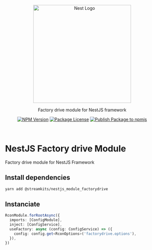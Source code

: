 <p align="center">
  <a href="http://nestjs.com/" target="blank">
    <img src="https://nestjs.com/img/logo_text.svg" width="320" alt="Nest Logo" />
  </a>
</p>

<p align="center">
  Factory drive module for NestJS framework
</p>

<p align="center">
  <a href="https://www.npmjs.com/org/streamkits"><img src="https://img.shields.io/npm/v/@streamkits/nestjs_module_rcon.svg" alt="NPM Version" /></a>
  <a href="https://www.npmjs.com/org/streamkits"><img src="https://img.shields.io/npm/l/@streamkits/nestjs_module_rcon.svg" alt="Package License" /></a>
  <a href="https://github.com/StreamKITS/nestjs_module_rcon/actions/workflows/ci.yml"><img src="https://github.com/StreamKITS/nestjs_module_rcon/actions/workflows/ci.yml/badge.svg" alt="Publish Package to npmjs" /></a>
</p>
<br>

# NestJS Factory drive Module
Factory drive module for NestJS Framework

## Install dependencies
```bash
yarn add @streamkits/nestjs_module_factorydrive
```
## Instanciate
```ts
RconModule.forRootAsync({
  imports: [ConfigModule],
  inject: [ConfigService],
  useFactory: async (config: ConfigService) => ({
    config: config.get<RconOptions>('factorydrive.options'),
  }),
})
```
